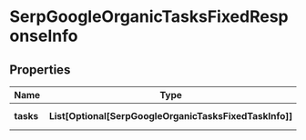 # SerpGoogleOrganicTasksFixedResponseInfo


## Properties

| Name | Type | Description | Notes |
|------------ | ------------- | ------------- | -------------|
**tasks** | **List[Optional[SerpGoogleOrganicTasksFixedTaskInfo]]** | array of tasks |[optional]|